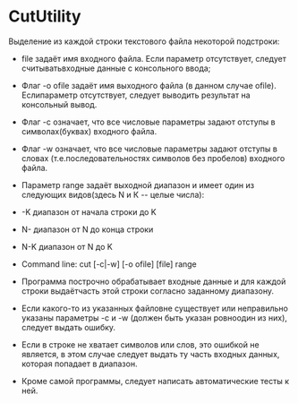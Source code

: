 # CutUtility
Выделение из каждой строки текстового файла некоторой подстроки:
* file задаёт имя входного файла. Если параметр отсутствует, следует считыватьвходные данные с консольного ввода;
* Флаг -o ofile задаёт имя выходного файла (в данном случае ofile). Еслипараметр отсутствует, следует выводить результат на консольный вывод.
* Флаг -с означает, что все числовые параметры задают отступы в символах(буквах) входного файла.
* Флаг -w означает, что все числовые параметры задают отступы в словах (т.е.последовательностях символов без пробелов) входного файла.
* Параметр range задаёт выходной диапазон и имеет один из следующих видов(здесь N и К -- целые числа):
* -K диапазон от начала строки до K
* N- диапазон от N до конца строки
* N-K диапазон от N до K

* Command line: cut [-c|-w] [-o ofile] [file] range

* Программа построчно обрабатывает входные данные и для каждой строки выдаётчасть этой строки согласно заданному диапазону.
* Если какого-то из указанных файловне существует или неправильно указаны параметры -c и -w (должен быть указан ровноодин из них), следует выдать ошибку.
* Если в строке не хватает символов или слов, это ошибкой не является, в этом случае следует выдать ту часть входных данных, которая попадает в диапазон.
* Кроме самой программы, следует написать автоматические тесты к ней.
